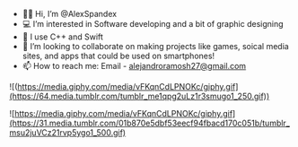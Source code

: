 - 👋🏽 Hi, I’m @AlexSpandex
- 💻 I’m interested in Software developing and a bit of graphic designing
- 🤖 I use C++ and Swift
- 👾 I’m looking to collaborate on making projects like games, soical media sites, and apps that could be used on smartphones!
- 📫 How to reach me: Email - alejandroramosh27@gmail.com



![(https://media.giphy.com/media/vFKqnCdLPNOKc/giphy.gif](https://64.media.tumblr.com/tumblr_me1qpg2uLz1r3smugo1_250.gif))

![https://media.giphy.com/media/vFKqnCdLPNOKc/giphy.gif](https://31.media.tumblr.com/01b870e5dbf53eecf94fbacd170c051b/tumblr_msu2juVCz21rvp5ygo1_500.gif)

<!---
AlexSpandex/AlexSpandex is a ✨ special ✨ repository because its `README.md` (this file) appears on your GitHub profile.
You can click the Preview link to take a look at your changes.
--->
